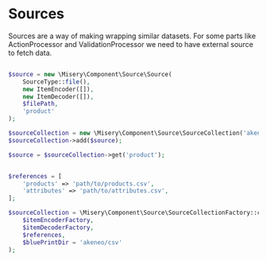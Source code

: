 # Sources 

Sources are a way of making wrapping similar datasets.
For some parts like ActionProcessor and ValidationProcessor we need to have external source to fetch data.

```php

$source = new \Misery\Component\Source\Source(
    SourceType::file(),
    new ItemEncoder([]),
    new ItemDecoder([]),
    $filePath,
    'product'
);

$sourceCollection = new \Misery\Component\Source\SourceCollection('akeneo/csv');
$sourceCollection->add($source);

$source = $sourceCollection->get('product');

```


```php

$references = [
    'products' => 'path/to/products.csv',
    'attributes' => 'path/to/attributes.csv',
];

$sourceCollection = \Misery\Component\Source\SourceCollectionFactory::create(
    $itemEncoderFactory, 
    $itemDecoderFactory, 
    $references, 
    $bluePrintDir = 'akeneo/csv'
);

```
